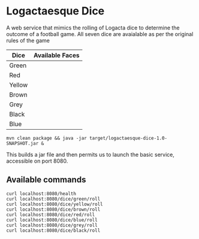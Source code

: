# Logactaesque Dice
A web service that mimics the rolling of Logacta dice to determine the outcome of a football game.
All seven dice are avaialable as per the original rules of the game

| Dice |Available Faces |
|------|----------------|
|Green |  |
|Red   |  |
|Yellow|  |
|Brown |  |
|Grey  |  |
|Black |  |
|Blue  |  |

    mvn clean package && java -jar target/logactaesque-dice-1.0-SNAPSHOT.jar &

This builds a jar file and then permits us to launch the basic service, accessible on port 8080.

## Available commands
    curl localhost:8080/health
    curl localhost:8080/dice/green/roll
    curl localhost:8080/dice/yellow/roll
    curl localhost:8080/dice/brown/roll
    curl localhost:8080/dice/red/roll
    curl localhost:8080/dice/blue/roll
    curl localhost:8080/dice/grey/roll
    curl localhost:8080/dice/black/roll
